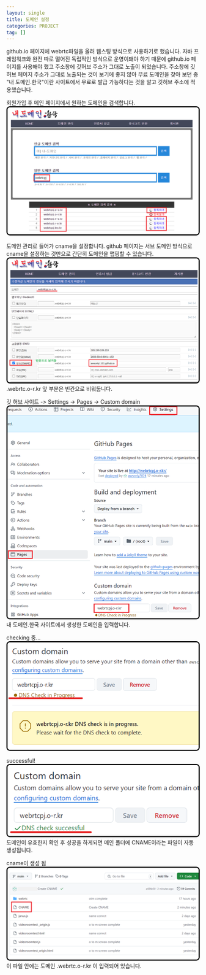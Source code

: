 ```yaml
---
layout: single
title: 도메인 설정
categories: PROJECT
tag: []
---
```


   github.io 페이지에 webrtc파일을 올려 웹스팅 방식으로 사용하기로 했습니다. 자바 프레임워크와 완전 따로 떨어진 독립적인 방식으로 운영이돼야 하기 때문에 github.io 페이지를 사용해야 했고 주소창에 깃허브 주소가 그대로 노출이 되었습니다. 주소창에 깃허브 페이지 주소가 그대로 노출되는 것이 보기에 좋지 않아 무료 도메인을 찾아 보던 중 "내 도메인.한국"이란 사이트에서 무료로 발급 가능하다는 것을 알고 깃허브 주소에 적용했습니다.

   회원가입 후 메인 페이지에서 원하는 도메인을 검색합니다.   
   <img src="../../imgs/project/domain_0.png" style="border:3px solid black;border-radius:9px;width:500px">   

   도메인 관리로 들어가 cname을 설정합니다. github 페이지는 서브 도메인 방식으로 cname을 설정하는 것만으로 간단히 도메인을 맵핑할 수 있습니다.   
   <img src="../../imgs/project/domain_1.png" style="border:3px solid black;border-radius:9px;width:500px">   
   .webrtc.o-r.kr 앞 부분은 빈칸으로 비워둡니다.    

   깃 허브 사이트 -> Settings -> Pages -> Custom domain   
   <img src="../../imgs/project/domain_2.png" style="border:3px solid black;border-radius:9px;width:500px">   
   내 도메인.한국 사이트에서 생성한 도메인을 입력합니다.   

   checking 중...   
   <img src="../../imgs/project/domain_3.png" style="border:3px solid black;border-radius:9px;width:500px">   
   
   successful!   
   <img src="../../imgs/project/domain_4.png" style="border:3px solid black;border-radius:9px;width:500px">   
   도메인이 유효한지 확인 후 성공을 하게되면 메인 폴더에 CNAME이라는 파일이 자동 생성됩니다.   

   cname이 생성 됨   
   <img src="../../imgs/project/domain_5.png" style="border:3px solid black;border-radius:9px;width:500px">    
   이 파일 안에는 도메인 .webrtc.o-r.kr 이 입력되어 있습니다.   